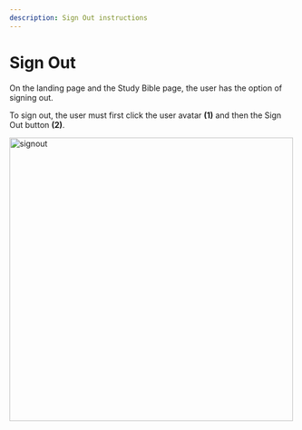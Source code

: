```yaml
---
description: Sign Out instructions
---
```


# Sign Out

On the landing page and the Study Bible page, the user has the option of signing out.

To sign out, the user must first click the user avatar **(1)** and then the Sign Out button **(2)**.

<img src="/img/assets/signout.png"  width="500px" alt="signout"/>
